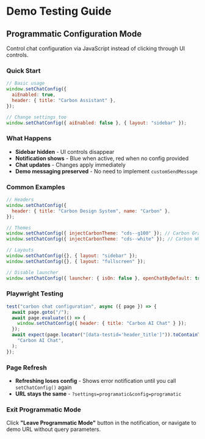 # Demo Testing Guide

## Programmatic Configuration Mode

Control chat configuration via JavaScript instead of clicking through UI controls.

### Quick Start

```javascript
// Basic usage
window.setChatConfig({
  aiEnabled: true,
  header: { title: "Carbon Assistant" },
});

// Change settings too
window.setChatConfig({ aiEnabled: false }, { layout: "sidebar" });
```

### What Happens

- **Sidebar hidden** - UI controls disappear
- **Notification shows** - Blue when active, red when no config provided
- **Chat updates** - Changes apply immediately
- **Demo messaging preserved** - No need to implement `customSendMessage`

### Common Examples

```javascript
// Headers
window.setChatConfig({
  header: { title: "Carbon Design System", name: "Carbon" },
});

// Themes
window.setChatConfig({ injectCarbonTheme: "cds--g100" }); // Carbon Gray 100 (Dark)
window.setChatConfig({ injectCarbonTheme: "cds--white" }); // Carbon White (Light)

// Layouts
window.setChatConfig({}, { layout: "sidebar" });
window.setChatConfig({}, { layout: "fullscreen" });

// Disable launcher
window.setChatConfig({ launcher: { isOn: false }, openChatByDefault: true });
```

### Playwright Testing

```javascript
test("carbon chat configuration", async ({ page }) => {
  await page.goto("/");
  await page.evaluate(() => {
    window.setChatConfig({ header: { title: "Carbon AI Chat" } });
  });
  await expect(page.locator("[data-testid='header_title']")).toContainText(
    "Carbon AI Chat",
  );
});
```

### Page Refresh

- **Refreshing loses config** - Shows error notification until you call `setChatConfig()` again
- **URL stays the same** - `?settings=programatic&config=programatic`

### Exit Programmatic Mode

Click **"Leave Programmatic Mode"** button in the notification, or navigate to demo URL without query parameters.
